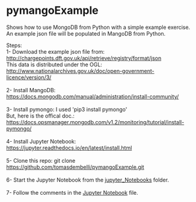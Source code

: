 # pymangoExample
Shows how to use MongoDB from Python with a simple example exercise.  
An example json file will be populated in MangoDB from Python.  

Steps:  
1- Download the example json file from: http://chargepoints.dft.gov.uk/api/retrieve/registry/format/json   
This data is distributed under the OGL: http://www.nationalarchives.gov.uk/doc/open-government-licence/version/3/  
<br>
2- Install MangoDB: https://docs.mongodb.com/manual/administration/install-community/  
<br>
3- Install pymongo: I used 'pip3 install pymongo'  
But, here is the offical doc.: https://docs.opsmanager.mongodb.com/v1.2/monitoring/tutorial/install-pymongo/  
<br>
4- Install Jupyter Notebook: https://jupyter.readthedocs.io/en/latest/install.html  
<br>
5- Clone this repo: git clone https://github.com/tomasdembelli/pymangoExample.git  
<br>
6- Start the Jupyter Notebook from the [jupyter_Notebooks](https://github.com/tomasdembelli/pymangoExample/tree/master/jupyter_Notebooks) folder.   
<br>
7- Follow the comments in the [Jupyter Notebook](https://github.com/tomasdembelli/pymangoExample/blob/master/jupyter_Notebooks/pymongoExample.ipynb) file.  
